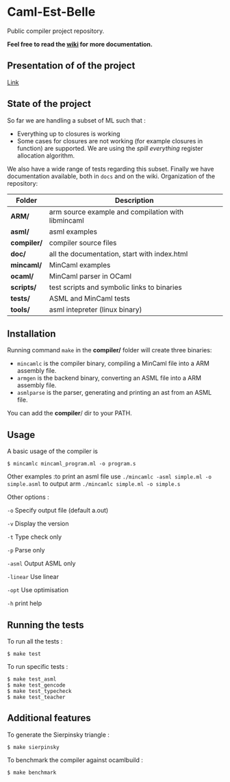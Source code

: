 # Caml-Est-Belle
Public compiler project repository.</br>

**Feel free to read the [wiki](https://github.com/Smoltbob/Caml-Est-Belle/wiki) for more documentation.**
## Presentation of of the project
[Link](https://docs.google.com/presentation/d/1mcwFavKK3CO0_qeNZzbXF11gr_fbLXeQeeXawVu4I0Y/edit?usp=sharing)
## State of the project
So far we are handling a subset of ML such that :
* Everything up to closures is working
* Some cases for closures are not working (for example closures in function)
are supported.
We are using the *spill everything* register allocation algorithm.

We also have a wide range of tests regarding this subset.
Finally we have documentation available, both in `docs` and on the wiki.
Organization of the repository:</br>

| Folder | Description |
| --- | --- |
| __ARM/__ | arm source example and compilation with libmincaml |
| __asml/__ | asml examples |
| __compiler/__ | compiler source files |
| __doc/__ | all the documentation, start with index.html |
| __mincaml/__ | MinCaml examples |
| __ocaml/__ | MinCaml parser in OCaml |
| __scripts/__ | test scripts and symbolic links to binaries |
| __tests/__ | ASML and MinCaml tests |
| __tools/__ | asml intepreter (linux binary) |

## Installation
Running command `make` in the __compiler/__ folder will create three binaries:
- `mincamlc` is the compiler binary, compiling a MinCaml file into a ARM assembly file.
- `armgen` is the backend binary, converting an ASML file into a ARM assembly file.
- `asmlparse` is the parser, generating and printing an ast from an ASML file.

You can add the __compiler__/ dir to your PATH.

## Usage
A basic usage of the compiler is
```
$ mincamlc mincaml_program.ml -o program.s
```
Other examples :to print an asml file use `./mincamlc -asml simple.ml -o simple.asml`
to output arm `./mincamlc simple.ml -o simple.s`

Other options : 

`-o` Specify output file (default a.out)

`-v` Display the version

`-t` Type check only

`-p` Parse only

`-asml` Output ASML only

`-linear` Use linear 

`-opt` Use optimisation

`-h` print help

## Running the tests
To run all the tests :
```
$ make test
```
To run specific tests :
```
$ make test_asml
$ make test_gencode
$ make test_typecheck
$ make test_teacher
```

## Additional features
To generate the Sierpinsky triangle :
```
$ make sierpinsky
```
To benchmark the compiler against ocamlbuild :
```
$ make benchmark
```
